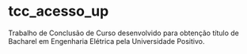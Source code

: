 # tcc_acesso_up

Trabalho de Conclusão de Curso desenvolvido para obtenção título de Bacharel em Engenharia Elétrica pela Universidade Positivo.
